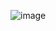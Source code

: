 ![image](https://github.com/nvmarzakov/SoftUni-HTML-and-CSS/assets/114495254/fe9c64ec-d507-4de2-868a-f1abbe9d38d5)
